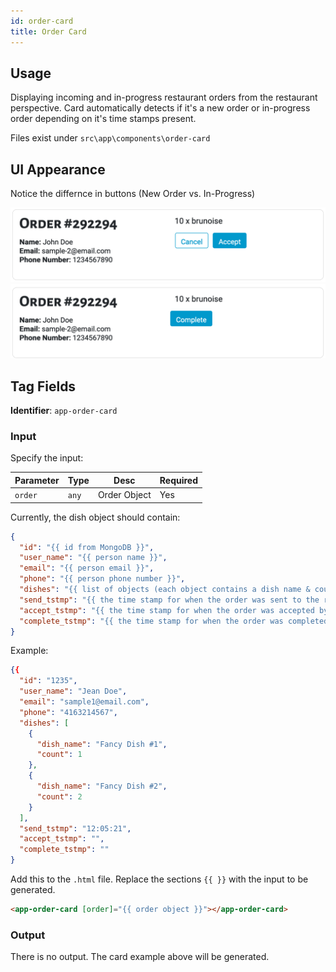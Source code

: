 ```yaml
---
id: order-card
title: Order Card
---
```


## Usage

Displaying incoming and in-progress restaurant orders from the restaurant perspective. Card automatically detects if it's a new order or in-progress order depending on it's time stamps present.

Files exist under `src\app\components\order-card`

## UI Appearance

Notice the differnce in buttons (New Order vs. In-Progress)

![Order Card New](../../static/img/examples/order-card-new.PNG "Order Card - New Order")
![Order Card Progress](../../static/img/examples/order-card-progress.PNG "Order Card - In-Progress")

## Tag Fields

**Identifier**: `app-order-card`

### Input

Specify the input:

| Parameter | Type  | Desc         | Required |
| --------- | ----- | ------------ | -------- |
| `order`   | `any` | Order Object | Yes      |

Currently, the dish object should contain:

```json
{
  "id": "{{ id from MongoDB }}",
  "user_name": "{{ person name }}",
  "email": "{{ person email }}",
  "phone": "{{ person phone number }}",
  "dishes": "{{ list of objects (each object contains a dish name & count) }}",
  "send_tstmp": "{{ the time stamp for when the order was sent to the restaurant }}",
  "accept_tstmp": "{{ the time stamp for when the order was accepted by the restaurant }}",
  "complete_tstmp": "{{ the time stamp for when the order was completed by the restaurant }}"
}
```

Example:

```json
{{
  "id": "1235",
  "user_name": "Jean Doe",
  "email": "sample1@email.com",
  "phone": "4163214567",
  "dishes": [
    {
      "dish_name": "Fancy Dish #1",
      "count": 1
    },
    {
      "dish_name": "Fancy Dish #2",
      "count": 2
    }
  ],
  "send_tstmp": "12:05:21",
  "accept_tstmp": "",
  "complete_tstmp": ""
}
```

Add this to the `.html` file. Replace the sections `{{ }}` with the input to be generated.

```html
<app-order-card [order]="{{ order object }}"></app-order-card>
```

### Output

There is no output. The card example above will be generated.
